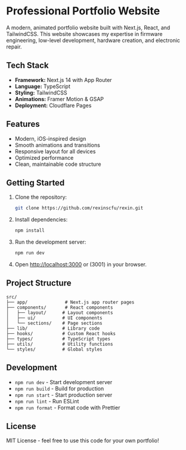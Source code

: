 # Professional Portfolio Website

A modern, animated portfolio website built with Next.js, React, and TailwindCSS. This website showcases my expertise in firmware engineering, low-level development, hardware creation, and electronic repair.

## Tech Stack

- **Framework:** Next.js 14 with App Router
- **Language:** TypeScript
- **Styling:** TailwindCSS
- **Animations:** Framer Motion & GSAP
- **Deployment:** Cloudflare Pages

## Features

- Modern, iOS-inspired design
- Smooth animations and transitions
- Responsive layout for all devices
- Optimized performance
- Clean, maintainable code structure

## Getting Started

1. Clone the repository:
   ```bash
   git clone https://github.com/rexinscfu/rexin.git
   ```

2. Install dependencies:
   ```bash
   npm install
   ```

3. Run the development server:
   ```bash
   npm run dev
   ```

4. Open [http://localhost:3000](http://localhost:3000) or (3001) in your browser.

## Project Structure

```
src/
├── app/              # Next.js app router pages
├── components/       # React components
│   ├── layout/      # Layout components
│   ├── ui/          # UI components
│   └── sections/    # Page sections
├── lib/             # Library code
├── hooks/           # Custom React hooks
├── types/           # TypeScript types
├── utils/           # Utility functions
└── styles/          # Global styles
```

## Development

- `npm run dev` - Start development server
- `npm run build` - Build for production
- `npm run start` - Start production server
- `npm run lint` - Run ESLint
- `npm run format` - Format code with Prettier

## License

MIT License - feel free to use this code for your own portfolio!
